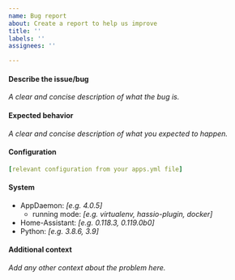 ```yaml
---
name: Bug report
about: Create a report to help us improve
title: ''
labels: ''
assignees: ''

---
```


<!-- 
Hello!
Please complete the following information by replacing the *texts in asterisks*, thanks!
-->

#### Describe the issue/bug
*A clear and concise description of what the bug is.*

#### Expected behavior
*A clear and concise description of what you expected to happen.*

####  Configuration
```yaml
[relevant configuration from your apps.yml file]
```

#### System
 - AppDaemon: *[e.g. 4.0.5]*
   -  running mode: *[e.g. virtualenv, hassio-plugin, docker]*
 - Home-Assistant: *[e.g. 0.118.3, 0.119.0b0]*
 - Python: *[e.g. 3.8.6, 3.9]*

#### Additional context
*Add any other context about the problem here.*

